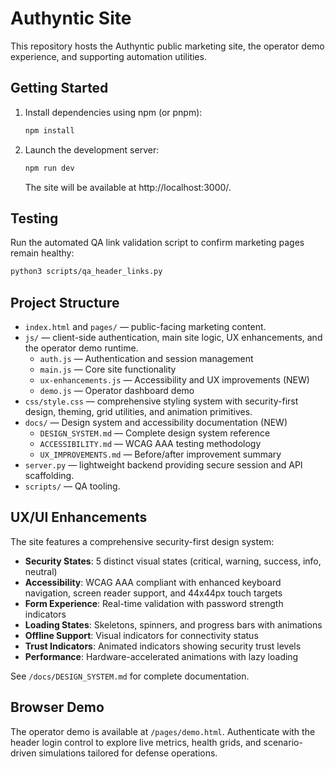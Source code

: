 # Authyntic Site

This repository hosts the Authyntic public marketing site, the operator demo experience, and supporting automation utilities.

## Getting Started

1. Install dependencies using npm (or pnpm):
   ```bash
   npm install
   ```
2. Launch the development server:
   ```bash
   npm run dev
   ```
   The site will be available at http://localhost:3000/.

## Testing

Run the automated QA link validation script to confirm marketing pages remain healthy:
```bash
python3 scripts/qa_header_links.py
```

## Project Structure

- `index.html` and `pages/` — public-facing marketing content.
- `js/` — client-side authentication, main site logic, UX enhancements, and the operator demo runtime.
  - `auth.js` — Authentication and session management
  - `main.js` — Core site functionality
  - `ux-enhancements.js` — Accessibility and UX improvements (NEW)
  - `demo.js` — Operator dashboard demo
- `css/style.css` — comprehensive styling system with security-first design, theming, grid utilities, and animation primitives.
- `docs/` — Design system and accessibility documentation (NEW)
  - `DESIGN_SYSTEM.md` — Complete design system reference
  - `ACCESSIBILITY.md` — WCAG AAA testing methodology  
  - `UX_IMPROVEMENTS.md` — Before/after improvement summary
- `server.py` — lightweight backend providing secure session and API scaffolding.
- `scripts/` — QA tooling.

## UX/UI Enhancements

The site features a comprehensive security-first design system:

- **Security States**: 5 distinct visual states (critical, warning, success, info, neutral)
- **Accessibility**: WCAG AAA compliant with enhanced keyboard navigation, screen reader support, and 44x44px touch targets
- **Form Experience**: Real-time validation with password strength indicators
- **Loading States**: Skeletons, spinners, and progress bars with animations
- **Offline Support**: Visual indicators for connectivity status
- **Trust Indicators**: Animated indicators showing security trust levels
- **Performance**: Hardware-accelerated animations with lazy loading

See `/docs/DESIGN_SYSTEM.md` for complete documentation.

## Browser Demo

The operator demo is available at `/pages/demo.html`. Authenticate with the header login control to explore live metrics, health grids, and scenario-driven simulations tailored for defense operations.
